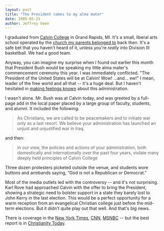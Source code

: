 ```yaml
---
layout: post
title: "The President comes to my alma mater"
date: 2005-05-21
author: Jeffrey Veen
---
```

I graduated from <a href="http://www.calvin.edu/">Calvin College</a> in Grand Rapids, MI. It's a small, liberal arts school operated by the <a href="http://www.crcna.org/">church my parents belonged to</a> back then. It's a safe bet that you haven't heard of it, unless you're <em>really</em> into Division III basketball. We had a good team.

Anyway, you can imagine my surprise when I found out earlier this month that President Bush would be speaking my little alma mater's commencement ceremony this year. I was immediately conflicted. "The President of the United States will be at Calvin! Wow! ...and... ew!" I mean, leader of the free world and all that -- it's a huge deal. But I haven't hesitated in <a href="http://www.veen.com/jeff/archives/000645.html">making feelings known</a> about this administration.

I wasn't alone. Mr. Bush was at Calvin today, and was greeted by a full-page add in the local paper placed by a large group of faculty, students, and alumni. It included the following:

<blockquote>
As Christians, we are called to be peacemakers and to initiate war only as a last resort. We believe your administration has launched an unjust and unjustified war in Iraq.</blockquote>

and then:

<blockquote>In our view, the policies and actions of your administration, both domestically and internationally over the past four years, violate many deeply held principles of Calvin College
</blockquote>

Three dozen protesters picketed outside the venue, and students wore buttons and armbands saying, &ldquo;God is not a Republican or Democrat.&rdquo;

Most of the media outlets led with the controversy -- and it's not surprising. Karl Rove had approached Calvin with the offer to bring the President, showing a strategic need to bolster support in a state they barely lost to John Kerry in the last election. This would be a perfect opportunity for a warm reception from an evangelical Christian college just before the mid-term elections. But it didn't quite play out that well. And that's big news.

There is coverage in the <a href="http://www.nytimes.com/2005/05/22/politics/22bush.html">New York Times</a>, <a href="http://www.cnn.com/2005/POLITICS/05/21/bush.commencement/">CNN</a>, <a href="http://msnbc.msn.com/id/7935229/">MSNBC</a> -- but the best report is in <a href="http://www.christianitytoday.com/ct/2005/120/53.0.html">Christianity Today</a>.
